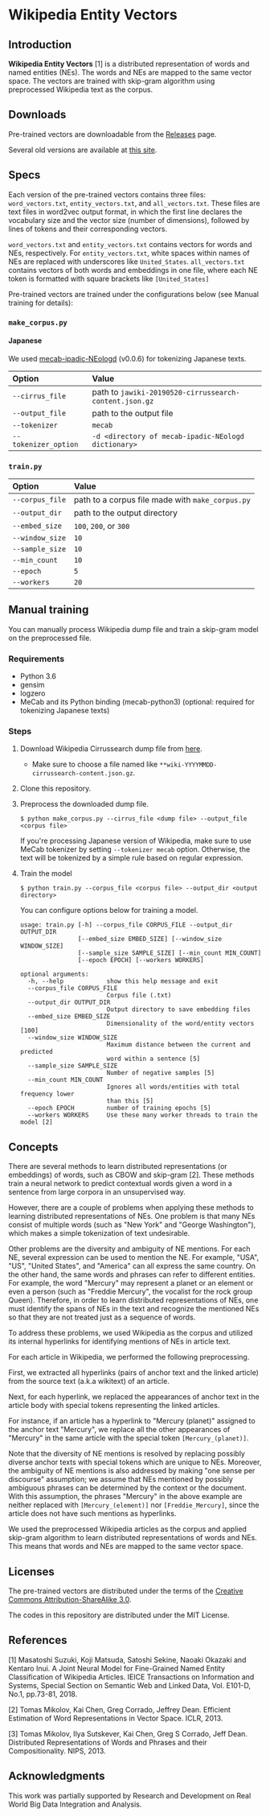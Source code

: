 # Wikipedia Entity Vectors


## Introduction

**Wikipedia Entity Vectors** [1] is a distributed representation of words and named entities (NEs).
The words and NEs are mapped to the same vector space.
The vectors are trained with skip-gram algorithm using preprocessed Wikipedia text as the corpus.


## Downloads

Pre-trained vectors are downloadable from the [Releases](https://github.com/singletongue/WikiEntVec/releases) page.

Several old versions are available at [this site](http://www.cl.ecei.tohoku.ac.jp/~m-suzuki/jawiki_vector/).


## Specs

Each version of the pre-trained vectors contains three files: `word_vectors.txt`, `entity_vectors.txt`, and `all_vectors.txt`.
These files are text files in word2vec output format, in which the first line declares the vocabulary size and the vector size (number of dimensions), followed by lines of tokens and their corresponding vectors.

`word_vectors.txt` and `entity_vectors.txt` contains vectors for words and NEs, respectively.
For `entity_vectors.txt`, white spaces within names of NEs are replaced with underscores like `United_States`.
`all_vectors.txt` contains vectors of both words and embeddings in one file, where each NE token is formatted with square brackets like `[United_States]`

Pre-trained vectors are trained under the configurations below (see Manual training for details):

### `make_corpus.py`

#### Japanese

We used [mecab-ipadic-NEologd](https://github.com/neologd/mecab-ipadic-neologd) (v0.0.6) for tokenizing Japanese texts.

|Option              |Value                                                 |
|:-------------------|:-----------------------------------------------------|
|`--cirrus_file`     |path to `jawiki-20190520-cirrussearch-content.json.gz`|
|`--output_file`     |path to the output file                               |
|`--tokenizer`       |`mecab`                                               |
|`--tokenizer_option`|`-d <directory of mecab-ipadic-NEologd dictionary>`   |

### `train.py`

|Option         |Value                                           |
|:--------------|:-----------------------------------------------|
|`--corpus_file`|path to a corpus file made with `make_corpus.py`|
|`--output_dir` |path to the output directory                    |
|`--embed_size` |`100`, `200`, or `300`                          |
|`--window_size`|`10`                                            |
|`--sample_size`|`10`                                            |
|`--min_count`  |`10`                                            |
|`--epoch`      |`5`                                             |
|`--workers`    |`20`                                            |


## Manual training

You can manually process Wikipedia dump file and train a skip-gram model on the preprocessed file.


### Requirements

- Python 3.6
- gensim
- logzero
- MeCab and its Python binding (mecab-python3) (optional: required for tokenizing Japanese texts)


### Steps

1. Download Wikipedia Cirrussearch dump file from [here](https://dumps.wikimedia.org/other/cirrussearch/).
    - Make sure to choose a file named like `**wiki-YYYYMMDD-cirrussearch-content.json.gz`.
2. Clone this repository.
3. Preprocess the downloaded dump file.
    ```
    $ python make_corpus.py --cirrus_file <dump file> --output_file <corpus file>
    ```
    If you're processing Japanese version of Wikipedia, make sure to use MeCab tokenizer by setting `--tokenizer mecab` option.
    Otherwise, the text will be tokenized by a simple rule based on regular expression.
4. Train the model
    ```
    $ python train.py --corpus_file <corpus file> --output_dir <output directory>
    ```

    You can configure options below for training a model.

    ```
    usage: train.py [-h] --corpus_file CORPUS_FILE --output_dir OUTPUT_DIR
                    [--embed_size EMBED_SIZE] [--window_size WINDOW_SIZE]
                    [--sample_size SAMPLE_SIZE] [--min_count MIN_COUNT]
                    [--epoch EPOCH] [--workers WORKERS]

    optional arguments:
      -h, --help            show this help message and exit
      --corpus_file CORPUS_FILE
                            Corpus file (.txt)
      --output_dir OUTPUT_DIR
                            Output directory to save embedding files
      --embed_size EMBED_SIZE
                            Dimensionality of the word/entity vectors [100]
      --window_size WINDOW_SIZE
                            Maximum distance between the current and predicted
                            word within a sentence [5]
      --sample_size SAMPLE_SIZE
                            Number of negative samples [5]
      --min_count MIN_COUNT
                            Ignores all words/entities with total frequency lower
                            than this [5]
      --epoch EPOCH         number of training epochs [5]
      --workers WORKERS     Use these many worker threads to train the model [2]
    ```


## Concepts

There are several methods to learn distributed representations (or embeddings) of words, such as CBOW and skip-gram [2].
These methods train a neural network to predict contextual words given a word in a sentence from large corpora in an unsupervised way.

However, there are a couple of problems when applying these methods to learning distributed representations of NEs.
One problem is that many NEs consist of multiple words (such as "New York" and "George Washington"), which makes a simple tokenization of text undesirable.

Other problems are the diversity and ambiguity of NE mentions.
For each NE, several expression can be used to mention the NE.
For example, "USA", "US", "United States", and "America" can all express the same country.
On the other hand, the same words and phrases can refer to different entities.
For example, the word "Mercury" may represent a planet or an element or even a person (such as "Freddie Mercury", the vocalist for the rock group Queen).
Therefore, in order to learn distributed representations of NEs, one must identify the spans of NEs in the text and recognize the mentioned NEs so that they are not treated just as a sequence of words.

To address these problems, we used Wikipedia as the corpus and utilized its internal hyperlinks for identifying mentions of NEs in article text.

For each article in Wikipedia, we performed the following preprocessing.

First, we extracted all hyperlinks (pairs of anchor text and the linked article) from the source text (a.k.a wikitext) of an article.

Next, for each hyperlink, we replaced the appearances of anchor text in the article body with special tokens representing the linked articles.

For instance, if an article has a hyperlink to "Mercury (planet)" assigned to the anchor text "Mercury", we replace all the other appearances of "Mercury" in the same article with the special token `[Mercury_(planet)]`.

Note that the diversity of NE mentions is resolved by replacing possibly diverse anchor texts with special tokens which are unique to NEs.
Moreover, the ambiguity of NE mentions is also addressed by making "one sense per discourse" assumption; we assume that NEs mentioned by possibly ambiguous phrases can be determined by the context or the document.
With this assumption, the phrases "Mercury" in the above example are neither replaced with `[Mercury_(element)]` nor `[Freddie_Mercury]`, since the article does not have such mentions as hyperlinks.

We used the preprocessed Wikipedia articles as the corpus and applied skip-gram algorithm to learn distributed representations of words and NEs.
This means that words and NEs are mapped to the same vector space.


## Licenses

The pre-trained vectors are distributed under the terms of the [Creative Commons Attribution-ShareAlike 3.0](https://creativecommons.org/licenses/by-sa/3.0/).

The codes in this repository are distributed under the MIT License.


## References

[1] Masatoshi Suzuki, Koji Matsuda, Satoshi Sekine, Naoaki Okazaki and Kentaro
Inui. A Joint Neural Model for Fine-Grained Named Entity Classification of
Wikipedia Articles. IEICE Transactions on Information and Systems, Special
Section on Semantic Web and Linked Data, Vol. E101-D, No.1, pp.73-81, 2018.

[2] Tomas Mikolov, Kai Chen, Greg Corrado, Jeffrey Dean. Efficient Estimation
of Word Representations in Vector Space. ICLR, 2013.

[3] Tomas Mikolov, Ilya Sutskever, Kai Chen, Greg S Corrado, Jeff Dean.
Distributed Representations of Words and Phrases and their Compositionality.
NIPS, 2013.


## Acknowledgments

This work was partially supported by Research and Development on Real World Big Data Integration and Analysis.
